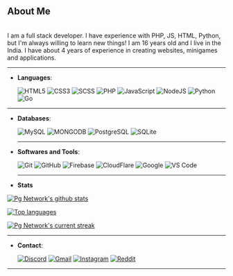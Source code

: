 ## About Me
<br>
I am a full stack developer. I have experience with PHP, JS, HTML, Python, but I'm always willing to learn new things! I am 16 years old and I live in the India. I have about 4 years of experience in creating websites, minigames and applications.
<br>
<hr>

- **Languages**:
    
    ![HTML5](https://img.shields.io/badge/HTML5-%23E34F26.svg?style=for-the-badge&logo=html5&logoColor=white)
    ![CSS3](https://img.shields.io/badge/CSS-%231572B6.svg?style=for-the-badge&logo=css3&logoColor=white)
    ![SCSS](https://img.shields.io/badge/SCSS-CC6699.svg?style=for-the-badge&logo=css3&logoColor=white)
    ![PHP](https://img.shields.io/badge/PHP-777BB4.svg?style=for-the-badge&logo=php&logoColor=white)
    ![JavaScript](https://img.shields.io/badge/JavaScript-%23F7DF1E.svg?style=for-the-badge&logo=javascript&logoColor=black)
    ![NodeJS](https://img.shields.io/badge/node.js-6DA55F?style=for-the-badge&logo=node.js&logoColor=white)
    ![Python](https://img.shields.io/badge/python-FFD43B?style=for-the-badge&logo=python&logoColor=3776AB)
    ![Go](https://img.shields.io/badge/go-00ADD8?style=for-the-badge&logo=go&logoColor=ffdd54)

<hr>

- **Databases**:

    ![MySQL](https://img.shields.io/badge/mysql-%2300f.svg?style=for-the-badge&logo=mysql&logoColor=white)
    ![MONGODB](https://img.shields.io/badge/mongodb-47A248.svg?style=for-the-badge&logo=mongodb&logoColor=white)
    ![PostgreSQL](https://img.shields.io/badge/Postgre%20SQL-336791.svg?style=for-the-badge&logo=postgresql&logoColor=white)
    ![SQLite](https://img.shields.io/badge/SQLite-003B57.svg?style=for-the-badge&logo=sqlite&logoColor=white)

  <hr>

- **Softwares and Tools**:
    
    ![Git](https://img.shields.io/badge/git-%23F05033.svg?style=for-the-badge&logo=git&logoColor=white)
    ![GitHub](https://img.shields.io/badge/github-%23121011.svg?style=for-the-badge&logo=github&logoColor=white)
    ![Firebase](https://img.shields.io/badge/firebase-F57C00.svg?style=for-the-badge&logo=firebase&logoColor=black)
    ![CloudFlare](https://img.shields.io/badge/cloudflare-F38020.svg?style=for-the-badge&logo=cloudflare&logoColor=black)
    ![Google](https://img.shields.io/badge/google-4285F4.svg?style=for-the-badge&logo=google&logoColor=white)
    ![VS Code](https://img.shields.io/badge/Visual%20Studio%20Code-0078D7.svg?style=for-the-badge&logo=visualstudiocode&logoColor=white)

  <hr>

- **Stats**

[![Pg Network's github stats](https://bad-apple-github-readme.vercel.app/api?username=PgNetwork01&show_icons=true&count_private=true&line_height=20&icon_color=00b3ff&theme=blue-green&title_color=00b3ff)](https://bad-apple-github-readme.vercel.app/api?username=PgNetwork01&show_icons=true&count_private=true&line_height=20&icon_color=00b3ff&theme=blue-green&title_color=00b3ff)
 
[![Top languages](https://github-readme-mwendwa.vercel.app/api/top-langs/?username=PgNetwork01&layout=compact&count_private=true&theme=blue-green&title_color=00b3ff)](https://github-readme-mwendwa.vercel.app/api/top-langs/?username=PgNetwork01&layout=compact&count_private=true&theme=blue-green&title_color=00b3ff)

[![Pg Network's current streak](https://streak-stats.demolab.com/?user=PgNetwork01&count_private=true&theme=blue-green&title_color=00b3ff)](https://streak-stats.demolab.com/?user=PgNetwork01&count_private=true&theme=blue-green&title_color=00b3ff)

<hr>

- **Contact**:
    
    [![Discord](https://img.shields.io/badge/Discord-5865F2.svg?style=for-the-badge&logo=discord&logoColor=white)](https://discord.gg/XAZgdrR6k6)
    [![Gmail](https://img.shields.io/badge/Gmail-D14836.svg?style=for-the-badge&logo=gmail&logoColor=white)](mailto:anshumanmishra799@gmail.com)
    [![Instagram](https://img.shields.io/badge/Instagram-E4405F.svg?style=for-the-badge&logo=instagram&logoColor=white)](https://www.instagram.com/anshuman_not)
    [![Reddit](https://img.shields.io/badge/Reddit-FF4500.svg?style=for-the-badge&logo=reddit&logoColor=white)](https://www.reddit.com/user/PgNetwork01)

<hr>
